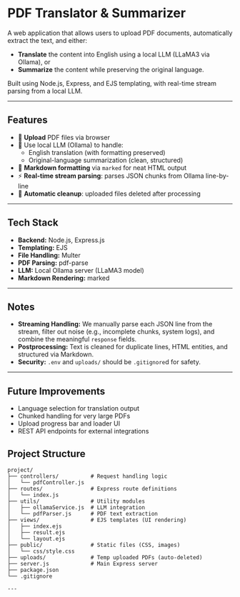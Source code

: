 # PDF Translator & Summarizer

A web application that allows users to upload PDF documents, automatically extract the text, and either:

- **Translate** the content into English using a local LLM (LLaMA3 via Ollama), or
- **Summarize** the content while preserving the original language.

Built using Node.js, Express, and EJS templating, with real-time stream parsing from a local LLM.

---

## Features

- 📄 **Upload** PDF files via browser  
- 🤖 Use local LLM (Ollama) to handle:  
  - English translation (with formatting preserved)  
  - Original-language summarization (clean, structured)  
- 🧠 **Markdown formatting** via `marked` for neat HTML output  
- ⚡ **Real-time stream parsing**: parses JSON chunks from Ollama line-by-line  
- 🧹 **Automatic cleanup**: uploaded files deleted after processing  

---

## Tech Stack

- **Backend:** Node.js, Express.js  
- **Templating:** EJS  
- **File Handling:** Multer  
- **PDF Parsing:** pdf-parse  
- **LLM:** Local Ollama server (LLaMA3 model)  
- **Markdown Rendering:** marked  

---
## Notes

- **Streaming Handling:** We manually parse each JSON line from the stream, filter out noise (e.g., incomplete chunks, system logs), and combine the meaningful `response` fields.
- **Postprocessing:** Text is cleaned for duplicate lines, HTML entities, and structured via Markdown.
- **Security:** `.env` and `uploads/` should be `.gitignore`d for safety.

---

## Future Improvements

- Language selection for translation output  
- Chunked handling for very large PDFs  
- Upload progress bar and loader UI  
- REST API endpoints for external integrations  

## Project Structure

```plaintext
project/
├── controllers/          # Request handling logic
│   └── pdfController.js
├── routes/               # Express route definitions
│   └── index.js
├── utils/                # Utility modules
│   ├── ollamaService.js  # LLM integration
│   └── pdfParser.js      # PDF text extraction
├── views/                # EJS templates (UI rendering)
│   ├── index.ejs
│   ├── result.ejs
│   └── layout.ejs
├── public/               # Static files (CSS, images)
│   └── css/style.css
├── uploads/              # Temp uploaded PDFs (auto-deleted)
├── server.js             # Main Express server
├── package.json
└── .gitignore

---


